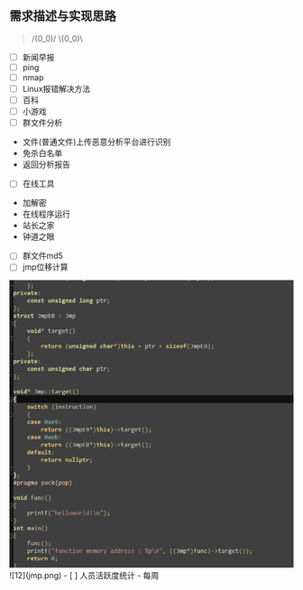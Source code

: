 ## 需求描述与实现思路
> /(0_0)/   \\(0_0)\

- [ ] 新闻早报
- [ ] ping
- [ ] nmap
- [ ] Linux报错解决方法
- [ ] 百科
- [ ] 小游戏
- [ ] 群文件分析
- 文件(普通文件)上传恶意分析平台进行识别
- 免杀白名单
- 返回分析报告
- [ ] 在线工具
- 加解密
- 在线程序运行
- 站长之家
- 钟道之眼
- [ ] 群文件md5
- [ ] jmp位移计算
<img src="./jmp.png" alt="jmp" title="JMP位移">
![12](jmp.png)
- [ ] 人员活跃度统计
- 每周
